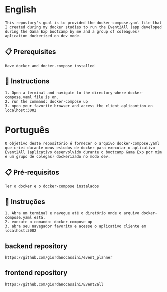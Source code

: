 # English

    This repostory's goal is to provided the docker-compose.yaml file that I created during my docker studies to run the Event2All (app developed during the Gama Exp bootcamp by me and a group of coleagues) aplication dockerized on dev mode.

## 📋 Prerequisites

    Have docker and docker-compose installed

## 🔧 Instructions

    1. Open a terminal and navigate to the directory where docker-compose.yaml file is on.
    2. run the command: docker-compose up
    3. open your favorite browser and access the client aplicantion on localhost:3002

# Português

    O objetivo deste repositório é fornecer o arquivo docker-compose.yaml que criei durante meus estudos de docker para executar o aplicativo Event2All (aplicativo desenvolvido durante o bootcamp Gama Exp por mim e um grupo de colegas) dockerizado no modo dev.

## 📋 Pré-requisitos

    Ter o docker e o docker-compose instalados

## 🔧 Instruções

    1. Abra um terminal e navegue até o diretório onde o arquivo docker-compose.yaml está.
    2. execute o comando: docker-compose up
    3. abra seu navegador favorito e acesse o aplicativo cliente em localhost:3002

## backend repository

    https://github.com/giordanocassini/event_planner

## frontend repository

    https://github.com/giordanocassini/Event2all